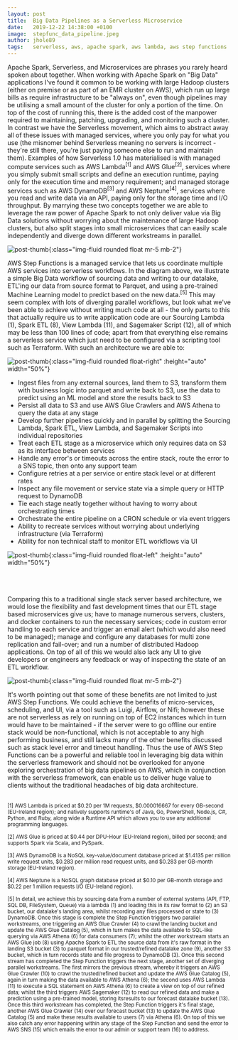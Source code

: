 ```yaml
---
layout: post
title:  Big Data Pipelines as a Serverless Microservice
date:   2019-12-22 14:38:00 +0100
image:  stepfunc_data_pipeline.jpeg
author: jhole89
tags:   serverless, aws, apache spark, aws lambda, aws step functions
---
```


Apache Spark, Serverless, and Microservices are phrases you rarely heard spoken about together. When working with 
Apache Spark on "Big Data" applications I've found it common to be working with large Hadoop clusters (either on
premise or as part of an EMR cluster on AWS), which run up large bills as require infrastructure to be "always on", 
even though pipelines may be utilising a small amount of the cluster for only a portion of the time. On top of the cost
of running this, there is the added cost of the manpower required to maintaining, patching, upgrading, and monitoring
such a cluster. In contrast we have the Serverless movement, which aims to abstract away all of these issues with 
managed services, where you only pay for what you use (the misnomer behind Serverless meaning no servers is 
incorrect - they're still there, you're just paying someone else to run and maintain them). Examples of how Serverless
1.0 has materialised is with managed compute services such as AWS Lambda<sup>[1]</sup> and AWS Glue<sup>[2]</sup>, 
services where you simply submit small scripts and define an execution runtime, paying only for the execution time and 
memory requirement; and managed storage services such as AWS DynamoDB<sup>[3]</sup> and AWS Neptune<sup>[4]</sup>, 
services where you read and write data via an API, paying only for the storage time and I/O throughput. By marrying 
these two concepts together we are able to leverage the raw power of Apache Spark to not only deliver value via Big Data 
solutions without worrying about the maintenance of large Hadoop clusters, but also split stages into small microservices 
that can easily scale independently and diverge down different workstreams in parallel.

![post-thumb]({{site.baseurl}}/assets/images/blog/stepfunc_data_pipeline_numbered.jpeg){:class="img-fluid rounded float mr-5 mb-2"}

AWS Step Functions is a managed service that lets us coordinate multiple AWS services into serverless workflows. In the
diagram above, we illustrate a simple Big Data workflow of sourcing data and writing to our datalake, ETL'ing our data
from source format to Parquet, and using a pre-trained Machine Learning model to predict based on the new data.<sup>[5]</sup> 
This may seem complex with lots of diverging parallel workflows, but look what we've been able to achieve without 
writing much code at all - the only parts to this that actually require us to write application code are our Sourcing 
Lambda (1), Spark ETL (8), View Lambda (11), and Sagemaker Script (12), all of which may be less than 100 lines of code;
apart from that everything else remains a serverless service which just need to be configured via a scripting tool such 
as Terraform. With such an architecture we are able to:

![post-thumb]({{site.baseurl}}/assets/images/blog/asl_example.png){:class="img-fluid rounded float-right" :height="auto" width="50%"}

* Ingest files from any external sources, land them to S3, transform them with business logic into parquet and write 
back to S3, use the data to predict using an ML model and store the results back to S3
* Persist all data to S3 and use AWS Glue Crawlers and AWS Athena to query the data at any stage
* Develop further pipelines quickly and in parallel by splitting the Sourcing Lambda, Spark ETL, View Lambda, and 
Sagemaker Scripts into individual repositories
* Treat each ETL stage as a microservice which only requires data on S3 as its interface between services
* Handle any error's or timeouts across the entire stack, route the error to a SNS topic, then onto any support team
* Configure retries at a per service or entire stack level or at different rates
* Inspect any file movement or service state via a simple query or HTTP request to DynamoDB
* Tie each stage neatly together without having to worry about orchestrating times
* Orchestrate the entire pipeline on a CRON schedule or via event triggers
* Ability to recreate services without worrying about underlying infrastructure (via Terraform)
* Ability for non technical staff to monitor ETL workflows via UI

![post-thumb]({{site.baseurl}}/assets/images/blog/step_func_ui.png){:class="img-fluid rounded float-left" :height="auto" width="50%"}

<br/><br/><br/>
Comparing this to a traditional single stack server based architecture, we would lose the flexibility and fast 
development times that our ETL stage based microservices give us; have to manage numerous servers, clusters, and 
docker containers to run the necessary services; code in custom error handling to each service and trigger an email 
alert (which would also need to be managed); manage and configure any databases for multi zone replication and 
fail-over; and run a number of distributed Hadoop applications. On top of all of this we would also lack any UI to give 
developers or engineers any feedback or way of inspecting the state of an ETL workflow.

![post-thumb]({{site.baseurl}}/assets/images/blog/state_machines_private.png){:class="img-fluid rounded float mr-5 mb-2"}

It's worth pointing out that some of these benefits are not limited to just AWS Step Functions. We could achieve the 
benefits of micro-services, scheduling, and UI, via a tool such as Luigi, Airflow, or Nifi; however these are not 
serverless as rely on running on top of EC2 instances which in turn would have to be maintained - if the server were to 
go offline our entire stack would be non-functional, which is not acceptable to any high performing business, and still 
lacks many of the other benefits discussed such as stack level error and timeout handling. Thus the use of AWS Step 
Functions can be a powerful and reliable tool in leveraging big data within the serverless framework and should not be
overlooked for anyone exploring orchestration of big data pipelines on AWS, which in conjunction with the serverless
framework, can enable us to deliver huge value to clients without the traditional headaches of big data architecture.

<br/>
<sup>[1] AWS Lambda is priced at $0.20 per 1M requests, $0.000016667 for every GB-second (EU-Ireland region); and  natively 
supports runtime's of Java, Go, PowerShell, Node.js, C#, Python, and Ruby, along wide a Runtime API which allows you to 
use any additional programming languages.</sup>

<sup>[2] AWS Glue is priced at $0.44 per DPU-Hour (EU-Ireland region), billed per second; and supports Spark via Scala, and 
PySpark.</sup>

<sup>[3] AWS DynamoDB is a NoSQL key-value/document database priced at $1.4135 per million write request units, $0.283 
per million read request units, and $0.283 per GB-month storage (EU-Ireland region).</sup>

<sup>[4] AWS Neptune is a NoSQL graph database priced at $0.10 per GB-month storage and $0.22 per 1 million requests I/O
(EU-Ireland region).</sup>

<sup>[5] In detail, we achieve this by sourcing data from a number of external systems (API, FTP, SQL DB, FileSystem, 
Queue) via a lambda (1) and loading this in its raw format to (2) an S3 bucket, our datalake's landing area, whilst 
recording any files processed or state to (3) DynamoDB. Once this stage is complete the Step Function triggers two parallel 
workstreams, one triggering an AWS Glue Crawler (4) to crawl the landing bucket and update the AWS Glue Catalog (5), 
which in turn makes the data available to SQL-like querying via AWS Athena (6) for data consumers (7); whilst the other 
workstream starts an AWS Glue job (8) using Apache Spark to ETL the source data from it's raw format in the landing S3 
bucket (3) to parquet format in our trusted/refined datalake zone (9), another S3 bucket, which in turn records state 
and file progress to DynamoDB (3). Once this second stream has completed the Step Function triggers the next stage, 
another set of diverging parallel workstreams. The first mirrors the previous stream, whereby it triggers an AWS Glue 
Crawler (10) to crawl the trusted/refined bucket and update the AWS Glue Catalog (5), again in turn making the data 
available to AWS Athena (6); the second uses AWS Lambda (11) to execute a SQL statement on AWS Athena (6) to create a 
view on top of our refined data; whilst the third triggers AWS Sagemaker (12) to read our refined data and make a 
prediction using a pre-trained model, storing itsresults to our forecast datalake bucket (13). Once this third 
workstream has completed, the Step Function triggers it's final stage, another AWS Glue Crawler (14) over our forecast 
bucket (13) to update the AWS Glue Catalog (5) and make these results available to users (7) via Athena (6). On top of 
this we also catch any error happening within any stage of the Step Function and send the error to AWS SNS (15) which 
emails the error to our admin or support team (16) to address.</sup>